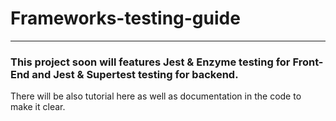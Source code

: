 # Frameworks-testing-guide
--------
### This project soon will features Jest & Enzyme testing for Front-End and Jest & Supertest testing for backend.

There will be also tutorial here as well as documentation in the code to make it clear.
